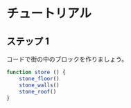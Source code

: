 # チュートリアル

## ステップ 1
コードで街の中のブロックを作りましょう。

```javascript
function store () {
    stone_floor()
    stone_walls()
    stone_roof()
}
```